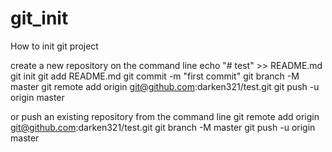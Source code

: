 # git_init
How to init git project

create a new repository on the command line
echo "# test" >> README.md
git init
git add README.md
git commit -m "first commit"
git branch -M master
git remote add origin git@github.com:darken321/test.git
git push -u origin master

or push an existing repository from the command line
git remote add origin git@github.com:darken321/test.git
git branch -M master
git push -u origin master
